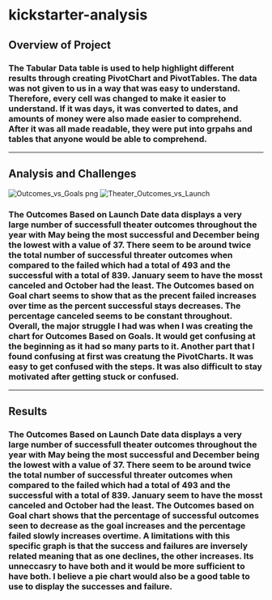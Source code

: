 # kickstarter-analysis

## Overview of Project

### The Tabular Data table is used to help highlight different results through creating PivotChart and PivotTables. The data was not given to us in a way that was easy to understand. Therefore, every cell was changed to make it easier to understand. If it was days, it was converted to dates, and amounts of money were also made easier to comprehend. After it was all made readable, they were put into grpahs and tables that anyone would be able to comprehend.

--------------------------------------------------------------------------------------------------------------------

## Analysis and Challenges

![Outcomes_vs_Goals png](https://user-images.githubusercontent.com/95547517/145749580-ef1029b7-6040-47e4-9d63-e6cf644c2e80.png)
![Theater_Outcomes_vs_Launch](https://user-images.githubusercontent.com/95547517/145749606-19f0285c-58ae-45b3-8a66-959b86cc464e.png)

### The Outcomes Based on Launch Date data displays a very large number of successfull theater outcomes throughout the year with May being the most successful and December being the lowest with a value of 37. There seem to be around twice the total number of successful threater outcomes when compared to the failed which had a total of 493 and the successful with a total of 839. January seem to have the mosst canceled and October had the least. The Outcomes based on Goal chart seems to show that as the precent failed increases over time as the percent successful stays decreases. The percentage canceled seems to be constant throughout. Overall, the major struggle I had was when I was creating the chart for Outcomes Based on Goals. It would get confusing at the beginning as it had so many parts to it. Another part that I found confusing at first was creatung the PivotCharts. It was easy to get confused with the steps. It was also difficult to stay motivated after getting stuck or confused. 

--------------------------------------------------------------------------------------------------------------------

## Results

### The Outcomes Based on Launch Date data displays a very large number of successfull theater outcomes throughout the year with May being the most successful and December being the lowest with a value of 37. There seem to be around twice the total number of successful threater outcomes when compared to the failed which had a total of 493 and the successful with a total of 839. January seem to have the mosst canceled and October had the least. The Outcomes based on Goal chart shows that the percentage of successful outcomes seen to decrease as the goal increases and the percentage failed slowly increases overtime. A limitations with this specific graph is that the success and failures are inversely related meaning that as one declines, the other increases. Its unneccasry to have both and it would be more sufficient to have both. I believe a pie chart would also be a good table to use to display the successes and failure. 

